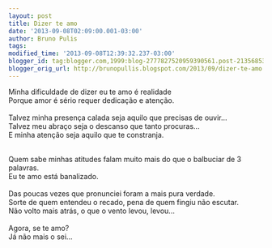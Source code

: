```yaml
---
layout: post
title: Dizer te amo
date: '2013-09-08T02:09:00.001-03:00'
author: Bruno Pulis
tags: 
modified_time: '2013-09-08T12:39:32.237-03:00'
blogger_id: tag:blogger.com,1999:blog-2777827520959390561.post-2135685322029006195
blogger_orig_url: http://brunopullis.blogspot.com/2013/09/dizer-te-amo.html
---
```


Minha dificuldade de dizer eu te amo é realidade <br />
Porque amor é sério requer dedicação e atenção.<br /><br />
Talvez minha presença calada seja aquilo que precisas de ouvir...<br />
Talvez meu abraço seja o descanso que tanto procuras...<br />
E minha atenção seja aquilo que te constranja.<br /><br />

Quem sabe minhas atitudes falam muito mais do que o balbuciar de 3 palavras.<br />
Eu te amo está banalizado.<br /><br />
Das poucas vezes que pronunciei foram a mais pura verdade.<br />
Sorte de quem entendeu o recado, pena de quem fingiu não escutar.<br />
Não volto mais atrás, o que o vento levou, levou...<br /><br />
Agora, se te amo?<br />Já não mais o sei...